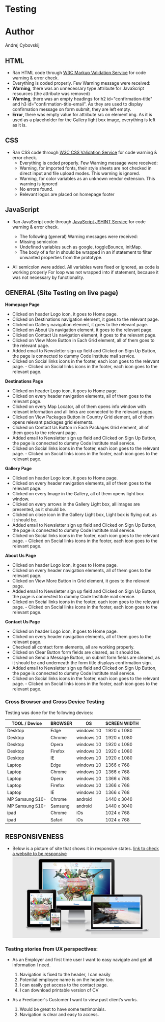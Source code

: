 # Testing

# Author
Andrej Cybovskij

## HTML

- Ran HTML code through [W3C Markup Validation Service](https://validator.w3.org/) for code warning & error check.
 - Everything is coded properly. Few Warning message were received:
 - **Warning**, there was an unnecessary type attribute for JavaScript resources (the attribute was removed)
 - **Warning**, there was an empty headings for h2 id="confirmation-title" and h3 id="confirmation-title-email". As they are used to display confirmation message on form submit, they are left empty.
 - **Error**, there was empty value for attribute src on element img. As it is used as a placeholder for the Gallery light box image, everything is left as it is.


## CSS
 - Ran CSS code through [W3C CSS Validation Service](https://jigsaw.w3.org/css-validator/) for code warning & error check.
   - Everything is coded properly. Few Warning message were received:
   - Warning, for imported fonts, their style sheets are not checked in direct input and file upload modes. This warning is ignored.
   -  Warning, for color variables as an unknown vendor extension. This warning is ignored
   - No errors found.
   - Relevant logos are placed on homepage footer

## JavaScript
- Ran JavaScript code through [JavaScript JSHINT Service](https://jshint.com/) for code warning & error check.
   - The following (general) Warning messages were received:
   - Missing semicolon
   - Undefined variables such as google, toggleBounce, initMap.
   - The body of a for in should be wrapped in an if statement to filter unwanted properties from the prototype.

 - All semicolon were added. All variables were fixed or ignored, as code is working properly
For loop was not wrapped into if statement, because it was not necessary by functionality.


## GENERAL (Site Testing on live page)

**Homepage Page**
   - Clicked on header Logo icon, it goes to Home page.
   - Clicked on Destinations navigation element, it goes to the relevant page.
   - Clicked on Gallery navigation element, it goes to the relevant page.
   - Clicked on About Us navigation element, it goes to the relevant page.
   - Clicked on Contact Us navigation element, it goes to the relevant page.
   - Clicked on View More Button in Each Grid element, all of them goes to the relevant page.
   - Added email to Newsletter sign up field and Clicked on Sign Up Button, the page is connected to dummy Code Institute mail service.
   - Clicked on Social links icons in the footer, each icon goes to the relevant page.   - Clicked on Social links icons in the footer, each icon goes to the relevant page.

**Destinations Page**
   - Clicked on header Logo icon, it goes to Home page.
   - Clicked on every header navigation elements, all of them goes to the relevant page.
   - Clicked on every Map Locator, all of them opens info window with relevant information and all links are connected to the relevant pages.
   - Clicked on View Packages Button in Country Grid element, all of them opens relevant packages grid elements.
   - Clicked on Contact Us Button in Each Packages Grid element, all of them goes to the relevant page.
   - Added email to Newsletter sign up field and Clicked on Sign Up Button, the page is connected to dummy Code Institute mail service.
   - Clicked on Social links icons in the footer, each icon goes to the relevant page.   - Clicked on Social links icons in the footer, each icon goes to the relevant page.

**Gallery Page**
   - Clicked on header Logo icon, it goes to Home page.
   - Clicked on every header navigation elements, all of them goes to the relevant page.
   - Clicked on every Image in the Gallery, all of them opens light box window.
   - Clicked on every arrows in the Gallery Light box, all images are presented, as it should be.
   - Clicked on close icon in the Gallery Light box, Light box is flying out, as it should be.
   - Added email to Newsletter sign up field and Clicked on Sign Up Button, the page is connected to dummy Code Institute mail service.
   - Clicked on Social links icons in the footer, each icon goes to the relevant page.   - Clicked on Social links icons in the footer, each icon goes to the relevant page.

**About Us Page**
   - Clicked on header Logo icon, it goes to Home page.
   - Clicked on every header navigation elements, all of them goes to the relevant page.
   - Clicked on View More Button in Grid element, it goes to the relevant page.
   - Added email to Newsletter sign up field and Clicked on Sign Up Button, the page is connected to dummy Code Institute mail service.
   - Clicked on Social links icons in the footer, each icon goes to the relevant page.   - Clicked on Social links icons in the footer, each icon goes to the relevant page.

**Contact Us Page**
   - Clicked on header Logo icon, it goes to Home page.
   - Clicked on every header navigation elements, all of them goes to the relevant page.
   - Checked all contact form elements, all are working properly.
   - Clicked on Clear Button form fields are cleared, as it should be.
   - Clicked on Send a Message Button, on submit form fields are cleared, as it should be and underneath the form title displays confirmation sign.
   - Added email to Newsletter sign up field and Clicked on Sign Up Button, the page is connected to dummy Code Institute mail service.
   - Clicked on Social links icons in the footer, each icon goes to the relevant page.   - Clicked on Social links icons in the footer, each icon goes to the relevant page.


### Cross Browser and Cross Device Testing

Testing was done for the following devices:

| TOOL / Device  |  BROWSER |  OS |  SCREEN WIDTH |
|---|---|---|---|
| Desktop  | Edge  | windows 10  |  1920 x 1080 |
| Desktop  | Chrome | windows 10  |  1920 x 1080 |
|  Desktop | Opera  |  windows 10 | 1920 x 1080  |
|  Desktop | Firefox  |  windows 10 | 1920 x 1080  |
| Desktop  | IE  | windows 10  |  1920 x 1080 |
| Laptop  | Edge | windows 10  |  1366 x 768 |
| Laptop | Chrome  |  windows 10 | 1366 x 768  |
| Laptop  | Opera  | windows 10  |  1366 x 768 |
| Laptop  | Firefox  | windows 10  |  1366 x 768 |
| Laptop  | IE | windows 10  |  1366 x 768 |
|  MP Samsung S10+ | Chrome  |  android | 1440 x 3040  |
|  MP Samsung S10+ | Samsung  |  android | 1440 x 3040  |
|  ipad | Chrome  |  iOs | 1024 x 768  |
|  ipad | Safari  |  iOs | 1024 x 768  |


## RESPONSIVENESS
- Below is a picture of site that shows it in responsive states. 
[link to check a website to be responsive](http://ami.responsivedesign.is)
![picture of site](../images/responsive-1.PNG)

### Testing stories from UX perspectives:

- As an Employer and first time user I want to easy navigate and get all information I need.
  1. Navigation is fixed to the header, I can easily 
  2. Potential employee name is on the header too.
  3. I can easily get access to the contact page.
  4. I can download printable version of CV

- As a Freelancer's Customer I want to view past client’s works.
  1. Would be great to have some testimonials.
  2. Navigation is clear and easy to access.



